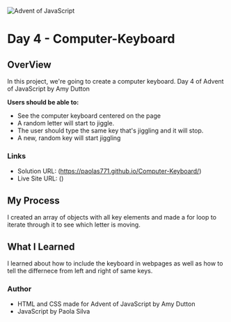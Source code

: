 ![Advent of JavaScript](https://adventofjavascript.s3.us-east-1.amazonaws.com/2021/advent-of-js-gumroad-cover.png)
# Day 4 - Computer-Keyboard

## OverView
In this project, we're going to create a computer keyboard.
Day 4 of Advent of JavaScript by Amy Dutton

**Users should be able to:**

- See the computer keyboard centered on the page
- A random letter will start to jiggle.
- The user should type the same key that's jiggling and it will stop.
- A new, random key will start jiggling

### Links

- Solution URL: (https://paolas771.github.io/Computer-Keyboard/)
- Live Site URL: ()

## My Process
I created an array of objects with all key elements and made a for loop to iterate through it to see which letter is moving.

## What I Learned
I learned about how to include the keyboard in webpages as well as how to tell the differnece from left and right of same keys.

### Author
- HTML and CSS made for Advent of JavaScript by Amy Dutton
- JavaScript by Paola Silva

